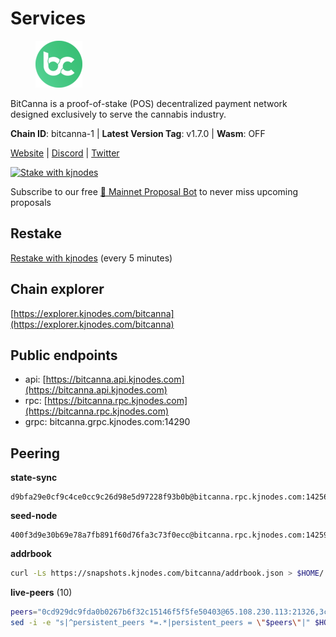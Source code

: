 # Services

<figure><img src="https://raw.githubusercontent.com/kj89/cosmos-images/main/logos/bitcanna.png" alt=""><figcaption></figcaption></figure>

BitCanna is a proof-of-stake (POS) decentralized payment network designed exclusively to serve the cannabis industry. 

**Chain ID**: bitcanna-1 | **Latest Version Tag**: v1.7.0 | **Wasm**: OFF

[Website](https://www.bitcanna.io) | [Discord](https://discord.gg/9AVrzaVQvs) | [Twitter](https://twitter.com/BitCannaGlobal)

[![Stake with kjnodes](https://i.ibb.co/cr44Q8j/button-stake-with-kjnodes.png)](https://restake.app/bitcanna/bcnavaloper1aym6s8eza7kjvnxuwxufrzccz6vqvgnsc47cc7)

Subscribe to our free [🤖 Mainnet Proposal Bot](https://t.me/kjnodes_proposal_bot) to never miss upcoming proposals

## Restake

[Restake with kjnodes](https://restake.app/bitcanna/bcnavaloper1aym6s8eza7kjvnxuwxufrzccz6vqvgnsc47cc7) (every 5 minutes)
## Chain explorer
[https://explorer.kjnodes.com/bitcanna](https://explorer.kjnodes.com/bitcanna)

## Public endpoints

* api: [https://bitcanna.api.kjnodes.com](https://bitcanna.api.kjnodes.com)
* rpc: [https://bitcanna.rpc.kjnodes.com](https://bitcanna.rpc.kjnodes.com)
* grpc: bitcanna.grpc.kjnodes.com:14290

## Peering

**state-sync**

```text
d9bfa29e0cf9c4ce0cc9c26d98e5d97228f93b0b@bitcanna.rpc.kjnodes.com:14256
```

**seed-node**

```text
400f3d9e30b69e78a7fb891f60d76fa3c73f0ecc@bitcanna.rpc.kjnodes.com:14259
```

**addrbook**
```bash
curl -Ls https://snapshots.kjnodes.com/bitcanna/addrbook.json > $HOME/.bcna/config/addrbook.json
```

**live-peers** (10)
```bash
peers="0cd929dc9fda0b0267b6f32c15146f5f5fe50403@65.108.230.113:21326,3cb7bc8d5c448eaa42558347fb6cb03cd414b223@38.242.232.202:26656,8fa7a04d55ca7d0ab70dc5cbc35d5cf26c5ecfb7@65.108.142.81:26682,f68feb1847416930fa046a303242adde39ba92e6@154.12.232.8:26656,88c6b1fa1c7fef98b4449b769eb2705476586664@65.109.92.241:21326,c6658742ae4c889ecf8dee95ca2a8e4b45d46dfd@85.214.208.127:26656,d8a0facda705edbbdd2d79fb302e017df009e9da@207.244.231.189:26656,6ae1dfa46884560e13962d73462e5bda0bb8c019@65.109.33.48:17656,d7322625044ad733bce4178dc397b2b9b5f68b41@43.153.27.130:26656,d9bfa29e0cf9c4ce0cc9c26d98e5d97228f93b0b@65.109.88.38:14256"
sed -i -e "s|^persistent_peers *=.*|persistent_peers = \"$peers\"|" $HOME/.bcna/config/config.toml
```
